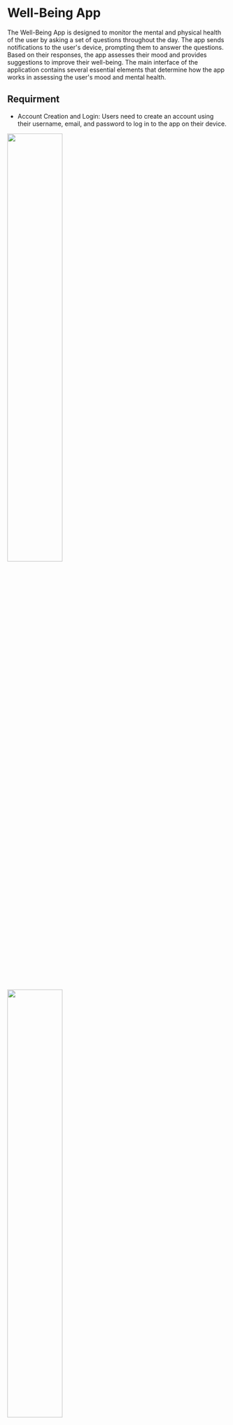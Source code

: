# Well-Being App
The Well-Being App is designed to monitor the mental and physical health of the user by asking a set of questions throughout the day.
The app sends notifications to the user's device, prompting them to answer the questions. 
Based on their responses, the app assesses their mood and provides suggestions to improve their well-being.
The main interface of the application contains several essential elements that determine how the app works in assessing 
the user's mood and mental health.
## Requirment
- Account Creation and Login: Users need to create an account using their username, email, and password 
to log in to the app on their device.
<div>
<img src="readmepics/log" width="50%" height="50%">
<img src="readmepics/start" width="50%" height="50%">
</div>
- The app requires installation only on Android System.
-  minSdk 28
- you can get more information about the App from [jien](https://jien.live/)
## Features
- Daily Cards: Three cards are presented for morning, afternoon, and evening periods. 
Users can respond to the questions within each card when they receive the designated notification for that period.
- Mood Calculation: After answering the questions, the app calculates the user's mood average during that specific period. 
If the mood falls below 50%, the app provides suggestions for physical activities through ready-made videos available in the app,
Or the user is advised to engage in certain activities like running.
- Intervention and Activity Lists: The app stores a list of activities the user has engaged in, along with their duration and date.
- Water Reminder:The app also includes an important element, which is reminding the user to stay hydrated by drinking water. 
Water plays a crucial role in maintaining one's health, so it must be integrated into the app.
The user can set a goal for the amount of water they aim to drink each day. 
The app will send reminders at specific times to encourage the user to drink water, and they can record the amount they consume using a built-in water counter.
The app will also calculate the daily average of water intake for the user.
- Multiple Languages Supported.
<img src="readmepics/dashboard" width="50%" height="50%">